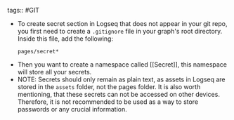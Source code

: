 tags:: #GIT

- To create secret section in Logseq that does not appear in your git repo, you first need to create a `.gitignore` file in your graph's root directory. Inside this file, add the following:
  ```
  pages/secret*
  ```
- Then you want to create a namespace called [[Secret]], this namespace will store all your secrets.
- NOTE: Secrets should only remain as plain text, as assets in Logseq are stored in the `assets` folder, not the pages folder. It is also worth mentioning, that these secrets can not be accessed on other devices.  Therefore, it is not recommended to be used as a way to store passwords or any crucial information.